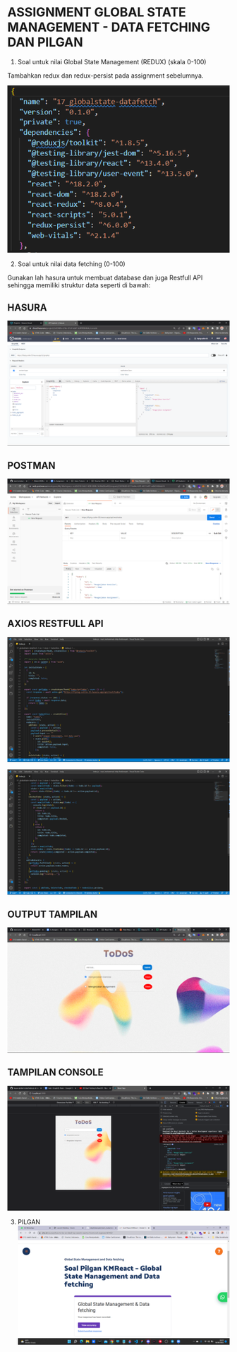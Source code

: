 # ASSIGNMENT GLOBAL STATE MANAGEMENT - DATA FETCHING DAN PILGAN

1. Soal untuk nilai Global State Management (REDUX) (skala 0-100)

Tambahkan redux dan redux-persist pada assignment sebelumnya.

![image](../screenshoots/redux%20&%20redux-persist.png)

2. Soal untuk nilai data fetching (0-100)

Gunakan lah hasura untuk membuat database dan juga Restfull API sehingga memiliki struktur data seperti di bawah:

## HASURA

![image](../screenshoots/hasura%20database.png)

## POSTMAN

![image](../screenshoots/POSTMAN.png)

## AXIOS RESTFULL API

![image](../screenshoots/axios%20get.png)

![image](../screenshoots/axios%20get%202.png)

## OUTPUT TAMPILAN

![image](../screenshoots/ouput%20todos.png)

## TAMPILAN CONSOLE

![image](../screenshoots/tampilan%20console.png)

3. PILGAN
   ![image](../screenshoots/pilgan%20global%20state%20management%20and%20data%20fetching.png)
